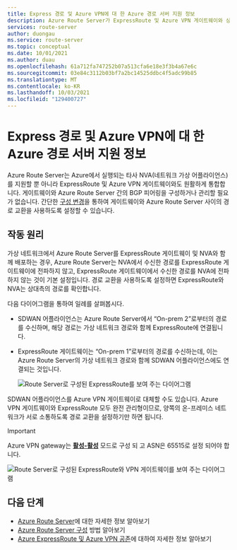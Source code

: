 ```yaml
---
title: Express 경로 및 Azure VPN에 대 한 Azure 경로 서버 지원 정보
description: Azure Route Server가 ExpressRoute 및 Azure VPN 게이트웨이와 상호작용하는 방법에 대하여 알아봅니다.
services: route-server
author: duongau
ms.service: route-server
ms.topic: conceptual
ms.date: 10/01/2021
ms.author: duau
ms.openlocfilehash: 61a712fa747252b07a513cfa6e18e3f3b4a67e6c
ms.sourcegitcommit: 03e84c3112b03bf7a2bc14525ddbc4f5adc99b85
ms.translationtype: MT
ms.contentlocale: ko-KR
ms.lasthandoff: 10/03/2021
ms.locfileid: "129400727"
---
```

# <a name="about-azure-route-server-support-for-expressroute-and-azure-vpn"></a>Express 경로 및 Azure VPN에 대 한 Azure 경로 서버 지원 정보

Azure Route Server는 Azure에서 실행되는 타사 NVA(네트워크 가상 어플라이언스)를 지원할 뿐 아니라 ExpressRoute 및 Azure VPN 게이트웨이와도 원활하게 통합합니다. 게이트웨이와 Azure Route Server 간의 BGP 피어링을 구성하거나 관리할 필요가 없습니다. 간단한 [구성 변경](quickstart-configure-route-server-powershell.md#route-exchange)을 통하여 게이트웨이와 Azure Route Server 사이의 경로 교환을 사용하도록 설정할 수 있습니다.


## <a name="how-does-it-work"></a>작동 원리

가상 네트워크에서 Azure Route Server를 ExpressRoute 게이트웨이 및 NVA와 함께 배포하는 경우, Azure Route Server는 NVA에서 수신한 경로를 ExpressRoute 게이트웨이에 전파하지 않고, ExpressRoute 게이트웨이에서 수신한 경로를 NVA에 전파하지 않는 것이 기본 설정입니다. 경로 교환을 사용하도록 설정하면 ExpressRoute와 NVA는 상대측의 경로를 확인합니다.

다음 다이어그램을 통하여 일례를 살펴봅시다.

* SDWAN 어플라이언스는 Azure Route Server에서 “On-prem 2”로부터의 경로를 수신하며, 해당 경로는 가상 네트워크 경로와 함께 ExpressRoute에 연결됩니다.

* ExpressRoute 게이트웨이는 “On-prem 1”로부터의 경로를 수신하는데, 이는 Azure Route Server의 가상 네트워크 경로와 함께 SDWAN 어플라이언스에도 연결되는 것입니다.

    ![Route Server로 구성된 ExpressRoute를 보여 주는 다이어그램](./media/expressroute-vpn-support/expressroute-with-route-server.png)

SDWAN 어플라이언스를 Azure VPN 게이트웨이로 대체할 수도 있습니다. Azure VPN 게이트웨이와 ExpressRoute 모두 완전 관리형이므로, 양쪽의 온-프레미스 네트워크가 서로 소통하도록 경로 교환을 설정하기만 하면 됩니다.

> [!IMPORTANT] 
> Azure VPN gateway는 [**활성-활성**](../vpn-gateway/vpn-gateway-activeactive-rm-powershell.md) 모드로 구성 되 고 ASN은 65515로 설정 되어야 합니다.
>

![Route Server로 구성된 ExpressRoute와 VPN 게이트웨이를 보여 주는 다이어그램](./media/expressroute-vpn-support/expressroute-and-vpn-with-route-server.png)

## <a name="next-steps"></a>다음 단계

- [Azure Route Server](route-server-faq.md)에 대한 자세한 정보 알아보기
- [Azure Route Server 구성](quickstart-configure-route-server-powershell.md) 방법 알아보기
- [Azure ExpressRoute 및 Azure VPN 공존](../expressroute/expressroute-howto-coexist-resource-manager.md)에 대하여 자세한 정보 알아보기
